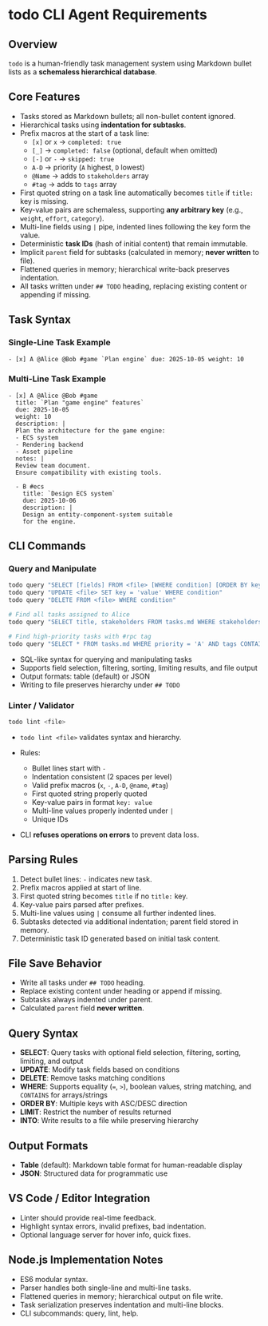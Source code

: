 # todo CLI Agent Requirements

## Overview
`todo` is a human-friendly task management system using Markdown bullet lists as a **schemaless hierarchical database**. 

## Core Features
- Tasks stored as Markdown bullets; all non-bullet content ignored.
- Hierarchical tasks using **indentation for subtasks**.
- Prefix macros at the start of a task line:
  - `[x]` or `x` → `completed: true`
  - `[_]` → `completed: false` (optional, default when omitted)
  - `[-]` or `-` → `skipped: true`
  - `A-D` → priority (`A` highest, `D` lowest)
  - `@Name` → adds to `stakeholders` array
  - `#tag` → adds to `tags` array
- First quoted string on a task line automatically becomes `title` if `title:` key is missing.
- Key-value pairs are schemaless, supporting **any arbitrary key** (e.g., `weight`, `effort`, `category`).
- Multi-line fields using `|` pipe, indented lines following the key form the value.
- Deterministic **task IDs** (hash of initial content) that remain immutable.
- Implicit `parent` field for subtasks (calculated in memory; **never written** to file).
- Flattened queries in memory; hierarchical write-back preserves indentation.
- All tasks written under `## TODO` heading, replacing existing content or appending if missing.

## Task Syntax

### Single-Line Task Example

```
- [x] A @Alice @Bob #game `Plan engine` due: 2025-10-05 weight: 10
```

### Multi-Line Task Example

```
- [x] A @Alice @Bob #game
  title: `Plan "game engine" features`
  due: 2025-10-05
  weight: 10
  description: |
  Plan the architecture for the game engine:
  - ECS system
  - Rendering backend
  - Asset pipeline
  notes: |
  Review team document.
  Ensure compatibility with existing tools.

  - B #ecs
    title: `Design ECS system`
    due: 2025-10-06
    description: |
    Design an entity-component-system suitable
    for the engine.
```

## CLI Commands

### Query and Manipulate

```bash
todo query "SELECT [fields] FROM <file> [WHERE condition] [ORDER BY keys] [LIMIT n] [INTO <output>]"
todo query "UPDATE <file> SET key = 'value' WHERE condition"
todo query "DELETE FROM <file> WHERE condition"

# Find all tasks assigned to Alice
todo query "SELECT title, stakeholders FROM tasks.md WHERE stakeholders CONTAINS 'Alice'"

# Find high-priority tasks with #rpc tag
todo query "SELECT * FROM tasks.md WHERE priority = 'A' AND tags CONTAINS 'rpc'"
```

* SQL-like syntax for querying and manipulating tasks
* Supports field selection, filtering, sorting, limiting results, and file output
* Output formats: table (default) or JSON
* Writing to file preserves hierarchy under `## TODO`

### Linter / Validator

```bash
todo lint <file>
```

* `todo lint <file>` validates syntax and hierarchy.
* Rules:

  * Bullet lines start with `-`
  * Indentation consistent (2 spaces per level)
  * Valid prefix macros (`x`, `-`, `A-D`, `@name`, `#tag`)
  * First quoted string properly quoted
  * Key-value pairs in format `key: value`
  * Multi-line values properly indented under `|`
  * Unique IDs
* CLI **refuses operations on errors** to prevent data loss.

## Parsing Rules

1. Detect bullet lines: `-` indicates new task.
2. Prefix macros applied at start of line.
3. First quoted string becomes `title` if no `title:` key.
4. Key-value pairs parsed after prefixes.
5. Multi-line values using `|` consume all further indented lines.
6. Subtasks detected via additional indentation; parent field stored in memory.
7. Deterministic task ID generated based on initial task content.

## File Save Behavior

* Write all tasks under `## TODO` heading.
* Replace existing content under heading or append if missing.
* Subtasks always indented under parent.
* Calculated `parent` field **never written**.

## Query Syntax

* **SELECT**: Query tasks with optional field selection, filtering, sorting, limiting, and output
* **UPDATE**: Modify task fields based on conditions
* **DELETE**: Remove tasks matching conditions
* **WHERE**: Supports equality (`=`, `>`), boolean values, string matching, and `CONTAINS` for arrays/strings
* **ORDER BY**: Multiple keys with ASC/DESC direction
* **LIMIT**: Restrict the number of results returned
* **INTO**: Write results to a file while preserving hierarchy

## Output Formats

* **Table** (default): Markdown table format for human-readable display
* **JSON**: Structured data for programmatic use

## VS Code / Editor Integration

* Linter should provide real-time feedback.
* Highlight syntax errors, invalid prefixes, bad indentation.
* Optional language server for hover info, quick fixes.

## Node.js Implementation Notes

* ES6 modular syntax.
* Parser handles both single-line and multi-line tasks.
* Flattened queries in memory; hierarchical output on file write.
* Task serialization preserves indentation and multi-line blocks.
* CLI subcommands: query, lint, help.
